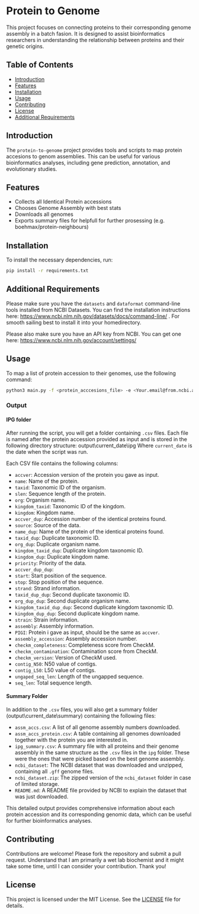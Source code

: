 # Protein to Genome 

This project focuses on connecting proteins to their corresponding genome assembly in a batch fasion. It is designed to assist bioinformatics researchers in understanding the relationship between proteins and their genetic origins.

## Table of Contents
- [Introduction](#introduction)
- [Features](#features)
- [Installation](#installation)
- [Usage](#usage)
- [Contributing](#contributing)
- [License](#license)
- [Additional Requirements](#additional_requirements)
## Introduction
The `protein-to-genome` project provides tools and scripts to map protein accesions to genom assemblies. This can be useful for various bioinformatics analyses, including gene prediction, annotation, and evolutionary studies.

## Features
- Collects all Identical Protein accessions
- Chooses Genome Assembly with best stats
- Downloads all genomes
- Exports summary files for helpfull for further prosessing (e.g. boehmax/protein-neighbours)

## Installation
To install the necessary dependencies, run:
```bash
pip install -r requirements.txt
```
## Additional Requirements

Please make sure you have the `datasets` and `dataformat` command-line tools installed from NCBI Datasets. You can find the installation instructions here:
https://www.ncbi.nlm.nih.gov/datasets/docs/command-line/ . For smooth sailing best to install it into your homedirectory.

Please also make sure you have an API key from NCBI. You can get one here:
https://www.ncbi.nlm.nih.gov/account/settings/

## Usage
To map a list of protein accession to their genomes, use the following command:
```bash
python3 main.py -f <protein_acccesions_file> -e <Your.email@from.ncbi.account.com> -k <your_NCBI_API_key> 
```

### Output

#### IPG folder
After running the script, you will get a folder containing `.csv` files. Each file is named after the protein accession provided as input and is stored in the following directory structure: output\current_date\ipg
Where `current_date` is the date when the script was run.

Each CSV file contains the following columns:
- `accver`: Accession version of the protein you gave as input.
- `name`: Name of the protein.
- `taxid`: Taxonomic ID of the organism.
- `slen`: Sequence length of the protein.
- `org`: Organism name.
- `kingdom_taxid`: Taxonomic ID of the kingdom.
- `kingdom`: Kingdom name.
- `accver_dup`: Accession number of the identical proteins found.
- `source`: Source of the data.
- `name_dup`: Name of the protein of the identical proteins found.
- `taxid_dup`: Duplicate taxonomic ID.
- `org_dup`: Duplicate organism name.
- `kingdom_taxid_dup`: Duplicate kingdom taxonomic ID.
- `kingdom_dup`: Duplicate kingdom name.
- `priority`: Priority of the data.
- `accver_dup_dup`: 
- `start`: Start position of the sequence.
- `stop`: Stop position of the sequence.
- `strand`: Strand information.
- `taxid_dup_dup`: Second duplicate taxonomic ID.
- `org_dup_dup`: Second duplicate organism name.
- `kingdom_taxid_dup_dup`: Second duplicate kingdom taxonomic ID.
- `kingdom_dup_dup`: Second duplicate kingdom name.
- `strain`: Strain information.
- `assembly`: Assembly information.
- `PIGI`: Protein i gave as input, should be the same as `accver`.
- `assembly_accession`: Assembly accession number.
- `checkm_completeness`: Completeness score from CheckM.
- `checkm_contamination`: Contamination score from CheckM.
- `checkm_version`: Version of CheckM used.
- `contig_N50`: N50 value of contigs.
- `contig_L50`: L50 value of contigs.
- `ungaped_seq_len`: Length of the ungapped sequence.
- `seq_len`: Total sequence length.

#### Summary Folder
In addition to the `.csv` files, you will also get a summary folder (output\current_date\summary) containing the following files:
- `assm_accs.csv`: A list of all genome assembly numbers downloaded.
- `assm_accs_protein.csv`: A table containing all genomes downloaded together with the protein you are interested in.
- `ipg_summary.csv`: A summary file with all proteins and their genome assembly in the same structure as the `.csv` files in the `ipg` folder. These were the ones that were picked based on the best genome assembly.
- `ncbi_dataset`: The NCBI dataset that was downloaded and unzipped, containing all `.gff` genome files.
- `ncbi_dataset.zip`: The zipped version of the `ncbi_dataset` folder in case of limited storage.
- `README.md`: A README file provided by NCBI to explain the dataset that was just downloaded.

This detailed output provides comprehensive information about each protein accession and its corresponding genomic data, which can be useful for further bioinformatics analyses.

## Contributing
Contributions are welcome! Please fork the repository and submit a pull request. Understand that I am primarily a wet lab biochemist and it might take some time, until I can consider your contribution. Thank you!

## License
This project is licensed under the MIT License. See the [LICENSE](LICENSE) file for details.